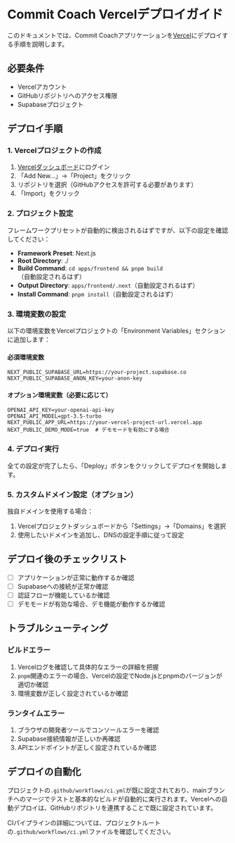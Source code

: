 # Commit Coach Vercelデプロイガイド

このドキュメントでは、Commit Coachアプリケーションを[Vercel](https://vercel.com/)にデプロイする手順を説明します。

## 必要条件

- Vercelアカウント
- GitHubリポジトリへのアクセス権限
- Supabaseプロジェクト

## デプロイ手順

### 1. Vercelプロジェクトの作成

1. [Vercelダッシュボード](https://vercel.com/dashboard)にログイン
2. 「Add New...」→「Project」をクリック
3. リポジトリを選択（GitHubアクセスを許可する必要があります）
4. 「Import」をクリック

### 2. プロジェクト設定

フレームワークプリセットが自動的に検出されるはずですが、以下の設定を確認してください：

- **Framework Preset**: Next.js
- **Root Directory**: ./
- **Build Command**: `cd apps/frontend && pnpm build`（自動設定されるはず）
- **Output Directory**: `apps/frontend/.next`（自動設定されるはず）
- **Install Command**: `pnpm install`（自動設定されるはず）

### 3. 環境変数の設定

以下の環境変数をVercelプロジェクトの「Environment Variables」セクションに追加します：

#### 必須環境変数

```
NEXT_PUBLIC_SUPABASE_URL=https://your-project.supabase.co
NEXT_PUBLIC_SUPABASE_ANON_KEY=your-anon-key
```

#### オプション環境変数（必要に応じて）

```
OPENAI_API_KEY=your-openai-api-key
OPENAI_API_MODEL=gpt-3.5-turbo
NEXT_PUBLIC_APP_URL=https://your-vercel-project-url.vercel.app
NEXT_PUBLIC_DEMO_MODE=true  # デモモードを有効にする場合
```

### 4. デプロイ実行

全ての設定が完了したら、「Deploy」ボタンをクリックしてデプロイを開始します。

### 5. カスタムドメイン設定（オプション）

独自ドメインを使用する場合：

1. Vercelプロジェクトダッシュボードから「Settings」→「Domains」を選択
2. 使用したいドメインを追加し、DNSの設定手順に従って設定

## デプロイ後のチェックリスト

- [ ] アプリケーションが正常に動作するか確認
- [ ] Supabaseへの接続が正常か確認
- [ ] 認証フローが機能しているか確認
- [ ] デモモードが有効な場合、デモ機能が動作するか確認

## トラブルシューティング

### ビルドエラー

1. Vercelログを確認して具体的なエラーの詳細を把握
2. `pnpm`関連のエラーの場合、Vercelの設定でNode.jsとpnpmのバージョンが適切か確認
3. 環境変数が正しく設定されているか確認

### ランタイムエラー

1. ブラウザの開発者ツールでコンソールエラーを確認
2. Supabase接続情報が正しいか再確認
3. APIエンドポイントが正しく設定されているか確認

## デプロイの自動化

プロジェクトの`.github/workflows/ci.yml`が既に設定されており、mainブランチへのマージでテストと基本的なビルドが自動的に実行されます。Vercelへの自動デプロイは、GitHubリポジトリを連携することで既に設定されています。

CIパイプラインの詳細については、プロジェクトルートの`.github/workflows/ci.yml`ファイルを確認してください。
